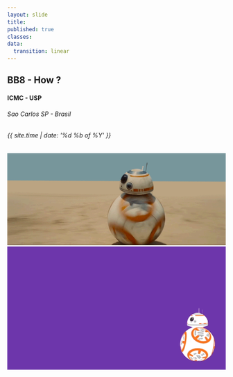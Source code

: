 ```yaml
---
layout: slide
title:
published: true
classes:
data:
  transition: linear
---
```


<section markdown="1">

# BB8 - How ?

#### ICMC - USP

###### Sao Carlos SP - Brasil
###### {{ site.time | date: '%d %b of %Y' }}
    
</section>

<section>
    <center>
        <img src="./media/bb8-introduction/bb8_rolling.gif" alt="They see me rolling">
    </center>
</section>

<section>
    <center>
        <img src="./media/bb8-introduction/bb8-justrolling.gif" alt="They hated">
    </center>
</section>